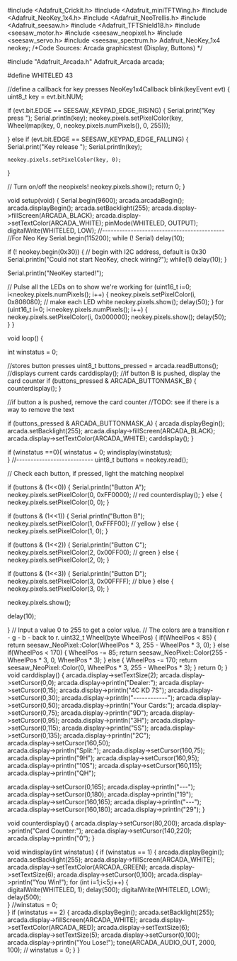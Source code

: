 #include <Adafruit_Crickit.h>
#include <Adafruit_miniTFTWing.h>
#include <Adafruit_NeoKey_1x4.h>
#include <Adafruit_NeoTrellis.h>
#include <Adafruit_seesaw.h>
#include <Adafruit_TFTShield18.h>
#include <seesaw_motor.h>
#include <seesaw_neopixel.h>
#include <seesaw_servo.h>
#include <seesaw_spectrum.h>
Adafruit_NeoKey_1x4 neokey;
/*Code Sources:
Arcada graphicstest (Display, Buttons)
*/

#include "Adafruit_Arcada.h"
Adafruit_Arcada arcada;

#define WHITELED 43

//define a callback for key presses
NeoKey1x4Callback blink(keyEvent evt) {
  uint8_t key = evt.bit.NUM;
  
  if (evt.bit.EDGE == SEESAW_KEYPAD_EDGE_RISING) {
    Serial.print("Key press ");
    Serial.println(key);
    neokey.pixels.setPixelColor(key, Wheel(map(key, 0, neokey.pixels.numPixels(), 0, 255)));
    
  } else if (evt.bit.EDGE == SEESAW_KEYPAD_EDGE_FALLING) {
    Serial.print("Key release ");
    Serial.println(key);

    neokey.pixels.setPixelColor(key, 0);
  }

  // Turn on/off the neopixels!
  neokey.pixels.show();
  return 0;
}


void setup(void) {
  Serial.begin(9600);
  arcada.arcadaBegin();
  arcada.displayBegin();
  arcada.setBacklight(255);
  arcada.display->fillScreen(ARCADA_BLACK);
  arcada.display->setTextColor(ARCADA_WHITE);
  pinMode(WHITELED, OUTPUT);
  digitalWrite(WHITELED, LOW);
  //-------------------------------------------
  //For Neo Key
   Serial.begin(115200);
  while (! Serial) delay(10);
   
  if (! neokey.begin(0x30)) {     // begin with I2C address, default is 0x30
    Serial.println("Could not start NeoKey, check wiring?");
    while(1) delay(10);
  }
  
  Serial.println("NeoKey started!");

  // Pulse all the LEDs on to show we're working
  for (uint16_t i=0; i<neokey.pixels.numPixels(); i++) {
    neokey.pixels.setPixelColor(i, 0x808080); // make each LED white
    neokey.pixels.show();
    delay(50);
  }
  for (uint16_t i=0; i<neokey.pixels.numPixels(); i++) {
    neokey.pixels.setPixelColor(i, 0x000000);
    neokey.pixels.show();
    delay(50);
  }
}

void loop() {
  
  int winstatus = 0;
  
  //stores button presses
  uint8_t buttons_pressed = arcada.readButtons();
  //displays current cards
  carddisplay();
  //if button B is pushed, display the card counter
  if (buttons_pressed & ARCADA_BUTTONMASK_B) {
    counterdisplay();
  }
  
  //if button a is pushed, remove the card counter
  //TODO: see if there is a way to remove the text



  if (buttons_pressed & ARCADA_BUTTONMASK_A) {
    arcada.displayBegin();
    arcada.setBacklight(255);
    arcada.display->fillScreen(ARCADA_BLACK);
    arcada.display->setTextColor(ARCADA_WHITE);
    carddisplay();
  }

  if (winstatus ==0){
  winstatus = 0;
  windisplay(winstatus);     
  }
 //---------------------------
 uint8_t buttons = neokey.read();

  // Check each button, if pressed, light the matching neopixel
  
  if (buttons & (1<<0)) {
    Serial.println("Button A");
    neokey.pixels.setPixelColor(0, 0xFF0000); // red
    counterdisplay();
  } else {
    neokey.pixels.setPixelColor(0, 0);
  }

  if (buttons & (1<<1)) {
    Serial.println("Button B");
    neokey.pixels.setPixelColor(1, 0xFFFF00); // yellow
  } else {
    neokey.pixels.setPixelColor(1, 0);
  }
  
  if (buttons & (1<<2)) {
    Serial.println("Button C");
    neokey.pixels.setPixelColor(2, 0x00FF00); // green
  } else {
    neokey.pixels.setPixelColor(2, 0);
  }

  if (buttons & (1<<3)) {
    Serial.println("Button D");
    neokey.pixels.setPixelColor(3, 0x00FFFF); // blue
  } else {
    neokey.pixels.setPixelColor(3, 0);
  }  

  neokey.pixels.show();
  
  delay(10);
   
}
// Input a value 0 to 255 to get a color value.
// The colors are a transition r - g - b - back to r.
uint32_t Wheel(byte WheelPos) {
  if(WheelPos < 85) {
   return seesaw_NeoPixel::Color(WheelPos * 3, 255 - WheelPos * 3, 0);
  } else if(WheelPos < 170) {
   WheelPos -= 85;
   return seesaw_NeoPixel::Color(255 - WheelPos * 3, 0, WheelPos * 3);
  } else {
   WheelPos -= 170;
   return seesaw_NeoPixel::Color(0, WheelPos * 3, 255 - WheelPos * 3);
  }
  return 0;
}
void carddisplay() {
  arcada.display->setTextSize(2);
  arcada.display->setCursor(0,0); 
  arcada.display->println("Dealer:");
  arcada.display->setCursor(0,15);
  arcada.display->println("4C  KD  7S");
  arcada.display->setCursor(0,30);
  arcada.display->println("------------");
  arcada.display->setCursor(0,50);
  arcada.display->println("Your Cards:");
  arcada.display->setCursor(0,75);
  arcada.display->println("9D");
  arcada.display->setCursor(0,95);
  arcada.display->println("3H");
  arcada.display->setCursor(0,115);
  arcada.display->println("5S");
  arcada.display->setCursor(0,135);
  arcada.display->println("2C");    
  arcada.display->setCursor(160,50);       
  arcada.display->println("Split:");
  arcada.display->setCursor(160,75);
  arcada.display->println("9H");
  arcada.display->setCursor(160,95);
  arcada.display->println("10S");
  arcada.display->setCursor(160,115);
  arcada.display->println("QH");

  arcada.display->setCursor(0,165);
  arcada.display->println("---");
  arcada.display->setCursor(0,180);
  arcada.display->println("19");
  arcada.display->setCursor(160,165);
  arcada.display->println("---");
  arcada.display->setCursor(160,180);
  arcada.display->println("29");
}

void counterdisplay() {
  arcada.display->setCursor(80,200);
  arcada.display->println("Card Counter:");
  arcada.display->setCursor(140,220);
  arcada.display->println("0");
}

void windisplay(int winstatus) {
  if (winstatus == 1) {
    arcada.displayBegin();
    arcada.setBacklight(255);
    arcada.display->fillScreen(ARCADA_WHITE);
    arcada.display->setTextColor(ARCADA_GREEN);
    arcada.display->setTextSize(6);
    arcada.display->setCursor(0,100);
    arcada.display->println("You Win!");
    for (int i=1;i<5;i++) {   
      digitalWrite(WHITELED, 1);
      delay(500);
      digitalWrite(WHITELED, LOW);
      delay(500);            
    }
    //winstatus = 0;       
  }
  if (winstatus == 2) {
    arcada.displayBegin();
    arcada.setBacklight(255);
    arcada.display->fillScreen(ARCADA_WHITE);
    arcada.display->setTextColor(ARCADA_RED);
    arcada.display->setTextSize(6);
    arcada.display->setTextSize(5);
    arcada.display->setCursor(0,100);
    arcada.display->println("You Lose!");
    tone(ARCADA_AUDIO_OUT, 2000, 100);
   // winstatus = 0;
  }
}

